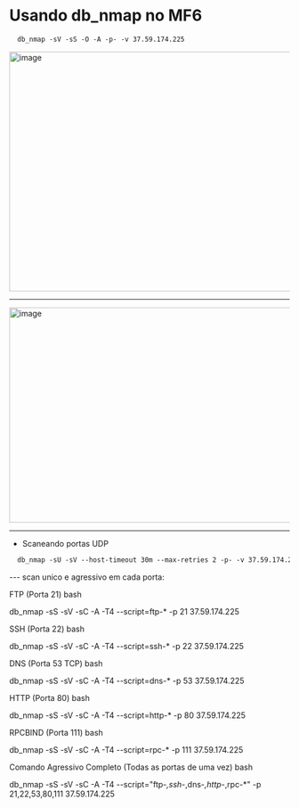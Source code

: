 

# Usando db_nmap no MF6

```txt
  db_nmap -sV -sS -O -A -p- -v 37.59.174.225
```

<img width="727" height="430" alt="image" src="https://github.com/user-attachments/assets/5aa624c2-217b-4ab2-829b-59d801321886" />

---

<img width="796" height="386" alt="image" src="https://github.com/user-attachments/assets/45232b4c-850c-4462-b071-bab89cc67f1d" />

---

- Scaneando portas UDP 

```txt
  db_nmap -sU -sV --host-timeout 30m --max-retries 2 -p- -v 37.59.174.225
```

--- scan unico e agressivo em cada porta:

FTP (Porta 21)
bash

db_nmap -sS -sV -sC -A -T4 --script=ftp-* -p 21 37.59.174.225

SSH (Porta 22)
bash

db_nmap -sS -sV -sC -A -T4 --script=ssh-* -p 22 37.59.174.225

DNS (Porta 53 TCP)
bash

db_nmap -sS -sV -sC -A -T4 --script=dns-* -p 53 37.59.174.225

HTTP (Porta 80)
bash

db_nmap -sS -sV -sC -A -T4 --script=http-* -p 80 37.59.174.225

RPCBIND (Porta 111)
bash

db_nmap -sS -sV -sC -A -T4 --script=rpc-* -p 111 37.59.174.225

Comando Agressivo Completo (Todas as portas de uma vez)
bash

db_nmap -sS -sV -sC -A -T4 --script="ftp-*,ssh-*,dns-*,http-*,rpc-*" -p 21,22,53,80,111 37.59.174.225 
